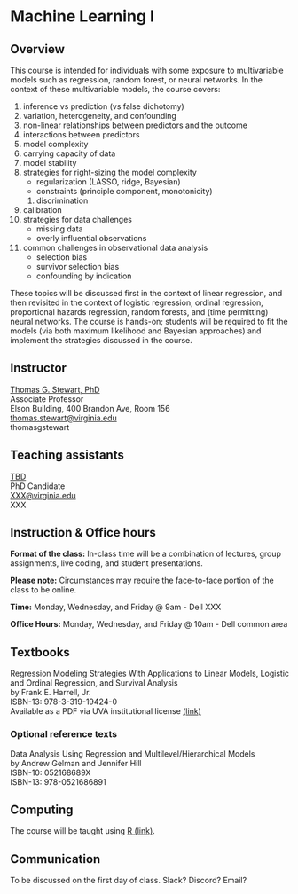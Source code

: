 <script src="https://kit.fontawesome.com/889acaf6e2.js"></script>

# Machine Learning I

## Overview

This course is intended for individuals with some exposure to multivariable models such as regression, random forest, or neural networks.  In the context of these multivariable models, the course covers:

1. inference vs prediction (vs false dichotomy)
1. variation, heterogeneity, and confounding
1. non-linear relationships between predictors and the outcome
1. interactions between predictors
1. model complexity
1. carrying capacity of data
1. model stability
1. strategies for right-sizing the model complexity
    * regularization (LASSO, ridge, Bayesian)
    * constraints (principle component, monotonicity)
    1. discrimination
1. calibration
1. strategies for data challenges
    * missing data
    * overly influential observations
1. common challenges in observational data analysis
    * selection bias
    * survivor selection bias
    * confounding by indication

These topics will be discussed first in the context of linear regression, and then revisited in the context of logistic regression, ordinal regression, proportional hazards regression, random forests, and (time permitting) neural networks.  The course is hands-on; students will be required to fit the models (via both maximum likelihood and Bayesian approaches) and implement the strategies discussed in the course.

## Instructor

[Thomas G. Stewart, PhD](https://tgstewart.xyz)  
Associate Professor  
<i class="fas fa-map-marker-alt"></i> Elson Building, 400 Brandon Ave, Room 156  
<i class="fas fa-envelope"></i> thomas.stewart@virginia.edu  
<i class="fab fa-github-square"></i> thomasgstewart

## Teaching assistants

[TBD]()  
PhD Candidate  
<i class="fas fa-envelope"></i> XXX@virginia.edu  
<i class="fab fa-github-square"></i> XXX

## Instruction & Office hours <i class="fas fa-chalkboard-teacher"></i>

**Format of the class:** In-class time will be a combination of lectures, group assignments, live coding, and student presentations.  

**Please note:** Circumstances may require the face-to-face portion of the class to be online.

**Time:** Monday, Wednesday, and Friday @ 9am - Dell XXX

**Office Hours:** Monday, Wednesday, and Friday @ 10am - Dell common area

## Textbooks <i class="fas fa-book"></i>

Regression Modeling Strategies With Applications to Linear Models, Logistic and Ordinal Regression, and Survival Analysis  
by Frank E. Harrell, Jr.  
ISBN-13: 978-3-319-19424-0  
Available as a PDF via UVA institutional license [(link)](https://doi.org/10.1007/978-3-319-19425-7)

### Optional reference texts 

Data Analysis Using Regression and Multilevel/Hierarchical Models  
by Andrew Gelman and Jennifer Hill  
ISBN-10: 052168689X  
ISBN-13: 978-0521686891

## Computing

The course will be taught using  [R (link)](https://www.R-project.org/).

## Communication

To be discussed on the first day of class.  Slack? Discord? Email?
